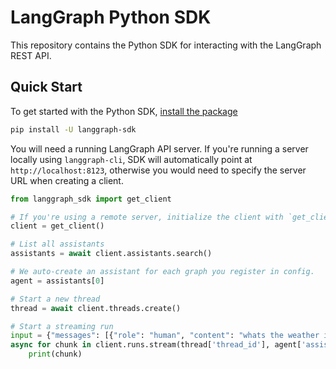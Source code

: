 # LangGraph Python SDK

This repository contains the Python SDK for interacting with the LangGraph REST API.

## Quick Start

To get started with the Python SDK, [install the package](https://pypi.org/project/langgraph-sdk/)

```bash
pip install -U langgraph-sdk
```

You will need a running LangGraph API server. If you're running a server locally using `langgraph-cli`, SDK will automatically point at `http://localhost:8123`, otherwise
you would need to specify the server URL when creating a client.

```python
from langgraph_sdk import get_client

# If you're using a remote server, initialize the client with `get_client(url=REMOTE_URL)`
client = get_client()

# List all assistants
assistants = await client.assistants.search()

# We auto-create an assistant for each graph you register in config.
agent = assistants[0]

# Start a new thread
thread = await client.threads.create()

# Start a streaming run
input = {"messages": [{"role": "human", "content": "whats the weather in la"}]}
async for chunk in client.runs.stream(thread['thread_id'], agent['assistant_id'], input=input):
    print(chunk)
```